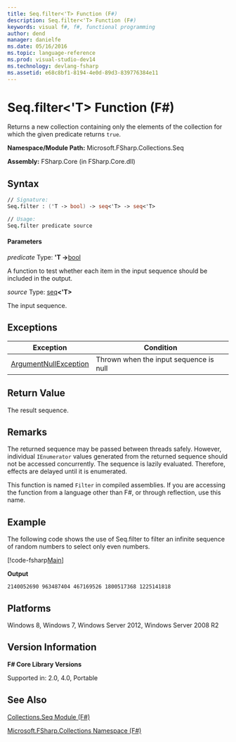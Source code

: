 ```yaml
---
title: Seq.filter<'T> Function (F#)
description: Seq.filter<'T> Function (F#)
keywords: visual f#, f#, functional programming
author: dend
manager: danielfe
ms.date: 05/16/2016
ms.topic: language-reference
ms.prod: visual-studio-dev14
ms.technology: devlang-fsharp
ms.assetid: e68c8bf1-8194-4e0d-89d3-839776384e11
---
```


# Seq.filter<'T> Function (F#)

Returns a new collection containing only the elements of the collection for which the given predicate returns `true`.

**Namespace/Module Path:** Microsoft.FSharp.Collections.Seq

**Assembly:** FSharp.Core (in FSharp.Core.dll)


## Syntax

```fsharp
// Signature:
Seq.filter : ('T -> bool) -> seq<'T> -> seq<'T>

// Usage:
Seq.filter predicate source
```

#### Parameters
*predicate*
Type: **'T -&gt;**[bool](https://msdn.microsoft.com/library/89c0cf9c-49ce-4207-a3be-555851a67dd5)


A function to test whether each item in the input sequence should be included in the output.


*source*
Type: [seq](https://msdn.microsoft.com/library/2f0c87c6-8a0d-4d33-92a6-10d1d037ce75)**&lt;'T&gt;**


The input sequence.

## Exceptions
|Exception|Condition|
|----|----|
|[ArgumentNullException](https://msdn.microsoft.com/library/system.argumentnullexception.aspx)|Thrown when the input sequence is null|

## Return Value

The result sequence.

## Remarks
The returned sequence may be passed between threads safely. However, individual `IEnumerator` values generated from the returned sequence should not be accessed concurrently. The sequence is lazily evaluated. Therefore, effects are delayed until it is enumerated.

This function is named `Filter` in compiled assemblies. If you are accessing the function from a language other than F#, or through reflection, use this name.

## Example
The following code shows the use of Seq.filter to filter an infinite sequence of random numbers to select only even numbers.

[!code-fsharp[Main](~/samples/snippets/fsharp/sequences/snippet35.fs)]

**Output**

```
2140052690 963487404 467169526 1800517368 1225141818
```

## Platforms
Windows 8, Windows 7, Windows Server 2012, Windows Server 2008 R2


## Version Information
**F# Core Library Versions**

Supported in: 2.0, 4.0, Portable

## See Also
[Collections.Seq Module &#40;F&#35;&#41;](Collections.Seq-Module-%5BFSharp%5D.md)

[Microsoft.FSharp.Collections Namespace &#40;F&#35;&#41;](Microsoft.FSharp.Collections-Namespace-%5BFSharp%5D.md)
